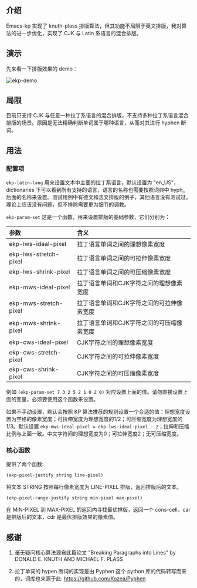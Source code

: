 ## 介绍
Emacs-kp 实现了 knuth-plass 排版算法，但其功能不局限于英文排版，我对算法的进一步优化，实现了 CJK 与 Latin 系语言的混合排版。

## 演示
先来看一下排版效果的 demo：

![ekp-demo](./images/ekp-demo-with-cache.gif)

## 局限
目前只支持 CJK 与任意一种拉丁系语言的混合排版，不支持多种拉丁系语言混合排版的场景。原因是无法精确判断单词属于哪种语言，从而对其进行 hyphen 断词。

## 用法

### 配置项
`ekp-latin-lang` 用来设置文本中主要的拉丁系语言，默认设置为 "en_US"，dictionaries 下可以看到所有支持的语言，语言的名称也需要按照词典中 hyph_ 后面的名称来设置。测试用例中有德文和法文排版的例子，其他语言没有测试过，理论上应该没有问题，但不排除需要更为细节的调教。

`ekp-param-set` 这是一个函数，用来设置排版的基础参数，它们分别为：

| 参数                  | 含义                                      |
|:----------------------|:------------------------------------------|
| ekp-lws-ideal-pixel   | 拉丁语言单词之间的理想像素宽度            |
| ekp-lws-stretch-pixel | 拉丁语言单词之间的可拉伸像素宽度          |
| ekp-lws-shrink-pixel  | 拉丁语言单词之间的可压缩像素宽度          |
| ekp-mws-ideal-pixel   | 拉丁语言单词和CJK字符之间的理想像素宽度   |
| ekp-mws-stretch-pixel | 拉丁语言单词和CJK字符之间的可拉伸像素宽度 |
| ekp-mws-shrink-pixel  | 拉丁语言单词和CJK字符之间的可压缩像素宽度 |
| ekp-cws-ideal-pixel   | CJK字符之间的理想像素宽度                 |
| ekp-cws-stretch-pixel | CJK字符之间的可拉伸像素宽度               |
| ekp-cws-shrink-pixel  | CJK字符之间的可压缩像素宽度               |

例如 `(ekp-param-set 7 3 2 5 2 1 0 2 0)` 对应设置上面的值。请勿直接设置上面的变量，必须要使用这个函数来设置。

如果不手动设置，默认会按照 KP 算法推荐的规则设置一个合适的值：理想宽度设置为空格的像素宽度；可拉伸宽度为理想宽度的1/2；可压缩宽度为理想宽度的1/3。默认设置 `ekp-mws-ideal-pixel = ekp-lws-ideal-pixel - 2`；拉伸和压缩比例与上面一致。中文字符间的理想宽度为0；可拉伸宽度2；无可压缩宽度。

### 核心函数

提供了两个函数:

```(ekp-pixel-justify string line-pixel)```

将文本 STRING 按照每行像素宽度为 LINE-PIXEL 排版，返回排版后的文本。

```(ekp-pixel-range-justify string min-pixel max-pixel)```

在 MIN-PIXEL 到 MAX-PIXEL 的返回内寻找最优排版，返回一个 cons-cell，car 是排版后的文本，cdr 是最优排版效果的像素值。

## 感谢

1. 毫无疑问核心算法源自此篇论文 "Breaking Paragraphs into Lines" by DONALD E. KNUTH AND MICHAEL F. PLASS

2. 拉丁单词的 hypen 断词的实现是由 Pyphen 这个 python 库的代码转写而来的，词库也来源于此: https://github.com/Kozea/Pyphen
